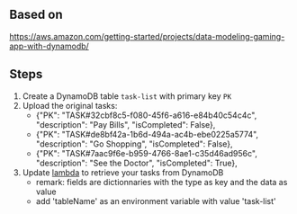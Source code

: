 ## Based on
https://aws.amazon.com/getting-started/projects/data-modeling-gaming-app-with-dynamodb/


## Steps
1) Create a DynamoDB table `task-list` with primary key `PK`
2) Upload the original tasks:
    * {"PK": "TASK#32cbf8c5-f080-45f6-a616-e84b40c54c4c", "description": "Pay Bills", "isCompleted": False},
    * {"PK": "TASK#de8bf42a-1b6d-494a-ac4b-ebe0225a5774", "description": "Go Shopping", "isCompleted": False},
    * {"PK": "TASK#7aac9f6e-b959-4766-8ae1-c35d46ad956c", "description": "See the Doctor", "isCompleted": True},
3) Update [lambda](get-all-tasks-serverless-task-list.py) to retrieve your tasks from DynamoDB
    * remark: fields are dictionnaries with the type as key and the data as value
    * add 'tableName' as an environment variable with value 'task-list'
    